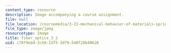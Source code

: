 ```yaml
---
content_type: resource
description: Image accompanying a course assignment.
file: null
file_location: /coursemedia/3-22-mechanical-behavior-of-materials-spring-2008/c78f9ebd3c5813f53d795d0f20b40628_fiber_optics_3_2.jpg
file_type: image/jpeg
resourcetype: Image
title: fiber_optics_3_2
uid: c78f9ebd-3c58-13f5-3d79-5d0f20b40628
---
```

